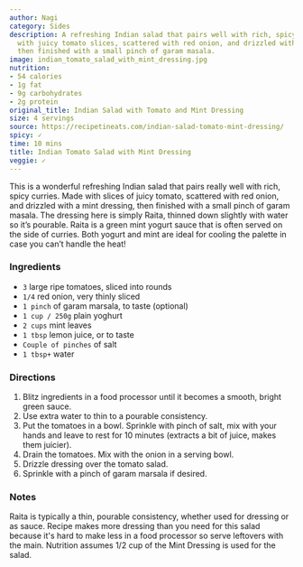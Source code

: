 ```yaml
---
author: Nagi
category: Sides
description: A refreshing Indian salad that pairs well with rich, spicy curries. Made
  with juicy tomato slices, scattered with red onion, and drizzled with a mint dressing,
  then finished with a small pinch of garam masala.
image: indian_tomato_salad_with_mint_dressing.jpg
nutrition:
- 54 calories
- 1g fat
- 9g carbohydrates
- 2g protein
original_title: Indian Salad with Tomato and Mint Dressing
size: 4 servings
source: https://recipetineats.com/indian-salad-tomato-mint-dressing/
spicy: ✓
time: 10 mins
title: Indian Tomato Salad with Mint Dressing
veggie: ✓
---
```

This is a wonderful refreshing Indian salad that pairs really well with rich, spicy curries. Made with slices of juicy tomato, scattered with red onion, and drizzled with a mint dressing, then finished with a small pinch of garam masala. The dressing here is simply Raita, thinned down slightly with water so it’s pourable. Raita is a green mint yogurt sauce that is often served on the side of curries. Both yogurt and mint are ideal for cooling the palette in case you can’t handle the heat!

### Ingredients

* `3` large ripe tomatoes, sliced into rounds
* `1/4` red onion, very thinly sliced
* `1 pinch` of garam marsala, to taste (optional)
* `1 cup / 250g` plain yoghurt
* `2 cups` mint leaves
* `1 tbsp` lemon juice, or to taste
* `Couple of pinches` of salt
* `1 tbsp+` water

### Directions

1. Blitz ingredients in a food processor until it becomes a smooth, bright green sauce.
2. Use extra water to thin to a pourable consistency.
3. Put the tomatoes in a bowl. Sprinkle with pinch of salt, mix with your hands and leave to rest for 10 minutes (extracts a bit of juice, makes them juicier).
4. Drain the tomatoes. Mix with the onion in a serving bowl.
5. Drizzle dressing over the tomato salad.
6. Sprinkle with a pinch of garam marsala if desired.

### Notes

Raita is typically a thin, pourable consistency, whether used for dressing or as sauce. Recipe makes more dressing than you need for this salad because it's hard to make less in a food processor so serve leftovers with the main. Nutrition assumes 1/2 cup of the Mint Dressing is used for the salad.